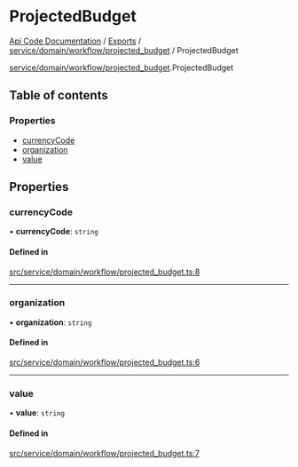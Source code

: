 # ProjectedBudget
 
[Api Code Documentation](../README.md) / [Exports](../modules.md) / [service/domain/workflow/projected\_budget](../modules/service_domain_workflow_projected_budget.md) / ProjectedBudget

[service/domain/workflow/projected_budget](../modules/service_domain_workflow_projected_budget.md).ProjectedBudget

## Table of contents

### Properties

- [currencyCode](service_domain_workflow_projected_budget.ProjectedBudget.md#currencycode)
- [organization](service_domain_workflow_projected_budget.ProjectedBudget.md#organization)
- [value](service_domain_workflow_projected_budget.ProjectedBudget.md#value)

## Properties

### currencyCode

• **currencyCode**: `string`

#### Defined in

[src/service/domain/workflow/projected_budget.ts:8](https://github.com/openkfw/TruBudget/blob/4d7fd4be/api/src/service/domain/workflow/projected_budget.ts#L8)

___

### organization

• **organization**: `string`

#### Defined in

[src/service/domain/workflow/projected_budget.ts:6](https://github.com/openkfw/TruBudget/blob/4d7fd4be/api/src/service/domain/workflow/projected_budget.ts#L6)

___

### value

• **value**: `string`

#### Defined in

[src/service/domain/workflow/projected_budget.ts:7](https://github.com/openkfw/TruBudget/blob/4d7fd4be/api/src/service/domain/workflow/projected_budget.ts#L7)
